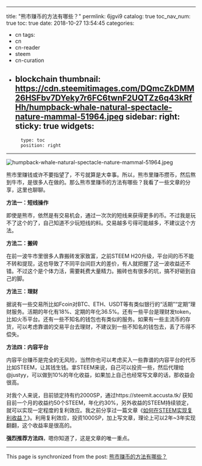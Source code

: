 
---
title: "熊市赚币的方法有哪些？"
permlink: 6jgvi9
catalog: true
toc_nav_num: true
toc: true
date: 2018-10-27 13:54:45
categories:
- cn
tags:
- cn
- cn-reader
- steem
- cn-curation
- blockchain
thumbnail: https://cdn.steemitimages.com/DQmcZkDMM26HSFbv7DYeky7r6FC6twnF2UQTZz6q43kRfHh/humpback-whale-natural-spectacle-nature-mammal-51964.jpeg
sidebar:
    right:
        sticky: true
widgets:
    -
        type: toc
        position: right
---


![humpback-whale-natural-spectacle-nature-mammal-51964.jpeg](https://cdn.steemitimages.com/DQmcZkDMM26HSFbv7DYeky7r6FC6twnF2UQTZz6q43kRfHh/humpback-whale-natural-spectacle-nature-mammal-51964.jpeg)

熊市里赚钱或许不要指望了，不亏就算是大幸事。所以，熊市里赚币攒币，然后熬到牛市，是很多人在做的。那么熊市里赚币的方法有哪些？我看了一些文章的分享，这里也聊聊。

**方法一：短线操作**

即使是熊市，依然是有交易机会，通过一次次的短线来获得更多的币。不过我是玩不了这个的了，自己知道不少玩短线的料。交易越多亏得可能越多，不建议这个方法。

**方法二：搬砖**

在前一波牛市里很多人靠搬砖发家致富，之前STEEM H20升级，平台间的币不能不转和提现，这也导致了不同平台间巨大的差价，有人就把握了这一波收益还不错。不过这个是个体力活，需要耗费大量精力。搬砖也有很多的坑，搞不好砸到自己的脚。

**方法三：理财**

据说有一些交易所比如Fcoin对BTC、ETH、USDT等有类似银行的“活期”“定期”理财服务。活期的年化有18%、定期的年化36.5%。还有一些平台是理财发token，比如火币平台。还有一些不知名的钱包也有类似的服务。如果有一些主流币的存货，可以考虑靠谱的交易平台去理财，不建议到一些不知名的钱包去，丢了币得不偿失。

**方法四：内容平台**

内容平台赚币是完全的无风险，当然你也可以考虑买入一些靠谱的内容平台的代币比如STEEM，让其钱生钱。拿STEEM来说，自己可以投资一些，然后代理给@justyy，可以做到10%的年化收益，如果加上自己也经常写文章的话，那收益会很高。

对我个人来说，目前锁定持有约2000SP，通过https://steemit.accusta.tk/ 获知目前一个月的收益约50个STEEM，年化约30%，另外收益的STEEM持续锁定，就可以实现一定程度的复利效应。我之前分享过一篇文章《[如何在STEEM实现复利收益？](https://steemit.com/cn/@yellowbird/4qkvq9-steem)》。利用复利效应，投资1000SP，加上写文章，理论上可以2年~3年实现翻翻，这个收益率是很高的。



**强烈推荐方法四**，嗯你知道了，这是文章的唯一重点。

- - -

This page is synchronized from the post: [熊市赚币的方法有哪些？](https://steemit.com/@yellowbird/6jgvi9)
